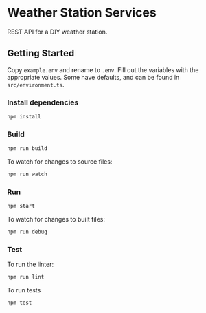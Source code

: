 # Weather Station Services

REST API for a DIY weather station.

## Getting Started

Copy `example.env` and rename to `.env`. Fill out the variables with the appropriate values. Some have defaults, and can be found in `src/environment.ts`.

### Install dependencies

```sh
npm install
```

### Build

```sh
npm run build
```

To watch for changes to source files:

```sh
npm run watch
```

### Run

```sh
npm start
```

To watch for changes to built files:

```sh
npm run debug
```

### Test

To run the linter:

```sh
npm run lint
```

To run tests

```sh
npm test
```
